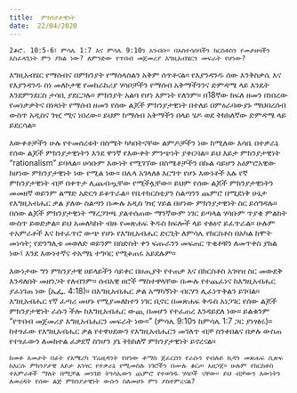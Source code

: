 ```yaml
---
title:  ምክንያታዊነት
date:  22/04/2020
---
```


`2ቆሮ. 10:5-6፤ ምሳሌ 1:7 እና ምሳሌ 9:10ን አንብቡ። በአስተሳሰባችን ክርስቶስን የመታዘዛችን አስፈላጊነት ምን ያክል ነው? ለምንድው የጥበብ መጀመሪያ እግዚአብሄርን መፍራት የሆነው?`

እግዚአብሄር የማሰብና በምክንያት የማሰላሰልን አቅም ሰጥቶናል። የእያንዳንዱ ሰው እንቅስቃሴ እና የእያንዳንዱ ስነ መለኮታዊ የመከራከሪያ ሃሳቦቻችን የማሰብ አቅማችንንና ድምዳሜ ላይ እንዴት እንደምንደርስ ታሳቢ ያደርጋሉ። ምክንያት አልባ የሆነ እምነት የለንም። በ18ኛው ክፍለ ዘመን በነበረው የመነቃቃትና በነጻነት የማሰብ ዘመን የሰው ልጆች ምክንያታዊነት በተለይ በምዕራባውያኑ ማህበረሰብ ውስጥ አዲስና ገዢ ሚና ነበረው። ይህም ከማሰብ አቅማችን በላይ ሄዶ ወደ ትክክለኛው ድምዳሜ ላይ ይደርሳል።

እውቀቶቻችን ሁሉ የተመሰረቱት በስሜት ካካበትናቸው ልምዶቻችን ነው ከሚለው እሳቤ በተቃራኒ የሰው ልጆች ምክንያታዊነትን እንደ ዋንኛ የእውቀት ምንጭነት ያቀርባል። ይህ እይታ ምክንያታዊነት “rationalism” ይባላል። ሀሳቡም እውነት የሚገኘው በስሜቶቻችን በኩል ሳይሆን አዕምሮአዊው ከሆነው ምክንያታዊነት ነው የሚል ነው። በሌላ አገላለፅ እርግጥ የሆኑ እውነቶች አሉ የኛ ምክንያታዊነት ብቻ በቀጥታ ሊጨብጧቸው የሚችሏቸው። ይህም የሰው ልጆች ምክንያታዊነትን መመዘኛ ወይንም ልማድ አድርጎ ይቆጥራል። የቤተክርስቲያን ስልጣንን ጨምሮ በሚደነቅ ሁኔታ የእግዚአብሔር ቃል ያለው ስልጣን በሙሉ አዲስ ገዢ ሃይል በሆነው ምክንያታዊነት ስር ይሰግዳሉ። በሰው ልጆች ምክንያታዊነት ማረጋገጫ ያልተሰጠው ማንኛውም ነገር ይጣላል ሃሳቡም ጥያቄ ምልክት ውስጥ ይወድቃል። ይህ አመለካከት ብዙ የመጽሐፍ ቅዱስ ክፍሎች ላይ ተፅዕኖ ይፈጥራል። ሁሉም ተአምራቶች እና ከተፈጥሮ ውጭ የሆኑ የእግዚአብሔር ድርጊት ለምሳሌ የክርስቶስ በአካል ከሞት መነሳት; የድንግሊቱ መወለድ ወይንም በስድስት ቀን ፍጡራንን መፍጠር ጥቂቶቹን ለመጥቀስ ያክል ነው፤ እንደ እውነተኛና ተአማኒ ተግባር የሚቆጠሩ አይደሉም።

እውነታው ግን ምክንያታዊ ሀይላይችን ሳይቀር በሀጢያት የተጠቃ እና በክርስቶስ   			      አገዛዝ ስር መውደቅ እንዳለበት መዘንጋት የለብንም። ሰብአዊ ዘሮች ማስተዋላቸው በሙሉ የተጨፈነና ከእግዚአብሔር ያፈነገጠ ነው (ኤፌ. 4:18)። በእግዚአብሔር ቃል አማካኝነት ብርሃን ሊፈነጥቅልን ይገባል። እግዚአብሔር የኛ ፈጣሪ መሆኑ የሚያመለክተን ነገር ቢኖር በመጽሐፍ ቅዱስ አነጋገር የሰው ልጆች ምክንያታዊነት ራሱን ችሎ ከእግዚአብሔር ውጪ በመሆን የተፈጠረ እንዳይደለ ነው። ይልቁንም “የጥበብ መጀመሪያ እግዚአብሔርን መፍራት ነው።” (ምሳሌ 9:10ን ከምሳሌ 1:7 ጋር ያነፃፅሩ)። ከተፃፈው የእግዚአብሔር ቃል የተዋሀደውን የእግዚአብሔርን መገለጥ ብቻ ስንቀበልና በቃሉ ውስጠ የተፃፈውን ለመከተል ፈቃደኛ ስንሆን ያኔ ትክክለኛ ምክንያታዊነት ይኖረናል።

`ከመቶ አመታት በፊት የአሜሪካ ፕሬዚዳንት የሆነው ቶማስ ጀፈርሰን የራሱን የብሉይ ኪዳን መጽሐፍ ሲጽፍ ከእርሱ ምክንያታዊ እይታ አንፃር የተቃራኒ የሚመስሉ ነገሮችን በሙሉ ቆርጦ አዘጋጀ። ሁሉም የክርስቶስ ተአምራቶች ማለት በሚቻል መንገድ ትንሳኤውን ጨምሮ የተወገዱ ሃሳቦች ናቸው። ይህ ብቻውን እውነትን ለመረዳት የሰው ልጅ ምክንያታዊነት ውሱን ስለመሆኑ ምን ያስተምረናል?`